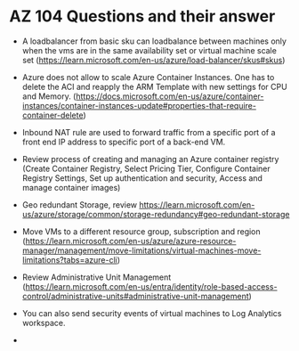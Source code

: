 # AZ 104 Questions and their answer

- A loadbalancer from basic sku can loadbalance between machines only when the vms are in the same availability set or virtual machine scale set (https://learn.microsoft.com/en-us/azure/load-balancer/skus#skus)

- Azure does not allow to scale Azure Container Instances. One has to delete the ACI and reapply the ARM Template with new settings for CPU and Memory. (https://docs.microsoft.com/en-us/azure/container-instances/container-instances-update#properties-that-require-container-delete)

- Inbound NAT rule are used to forward traffic from a specific port of a front end IP address to specific port of a back-end VM.

- Review process of creating and managing an Azure container registry (Create Container Registry, Select Pricing Tier, Configure Container Registry Settings, Set up authentication and security, Access and manage container images)

- Geo redundant Storage, review https://learn.microsoft.com/en-us/azure/storage/common/storage-redundancy#geo-redundant-storage

- Move VMs to a different resource group, subscription and region (https://learn.microsoft.com/en-us/azure/azure-resource-manager/management/move-limitations/virtual-machines-move-limitations?tabs=azure-cli)

- Review Administrative Unit Management (https://learn.microsoft.com/en-us/entra/identity/role-based-access-control/administrative-units#administrative-unit-management)

- You can also send security events of virtual machines to Log Analytics workspace.

-
